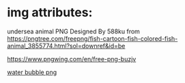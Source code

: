 # img attributes:
undersea animal PNG Designed By 588ku from https://pngtree.com/freepng/fish-cartoon-fish-colored-fish-animal_3855774.html?sol=downref&id=be

https://www.pngwing.com/en/free-png-buzjv

<a href="https://www.freeiconspng.com/img/44336">water bubble png</a>